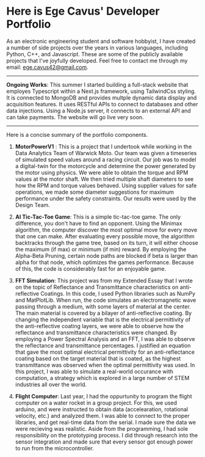 # Here is Ege Cavus' Developer Portfolio
As an electronic engineering student and software hobbyist, I have created a number of side projects over the years in various languages, including Python, C++, and Javascript. These are some of the publicly available projects that I've joyfully developed. Feel free to contact me through my email: ege.cavus42@gmail.com.
___
**Ongoing Works**: This summer I started building a full-stack website that employes Typescript within a Next.js framework, using TailwindCss styling. It is connected to MongoDB and provides multple dynamic data display and acquisition features. It uses RESTful APIs to connect to databases and other data injections. Using a Node.js server, it connects to an external API and can take payments. The website will go live very soon.
___
Here is a concise summary of the portfolio components.

1. **MotorPowerV1** : This is a project that I undertook while working in the Data Analytics Team of Warwick Moto. Our team was given a timeseries of simulated speed values around a racing circuit. Our job was to model a digital-twin for the motorcycle and determine the power generated by the motor using physics. We were able to obtain the torque and RPM values at the motor shaft. We then tried multiple shaft diameters to see how the RPM and torque values behaved. Using supplier values for safe operations, we made some diameter suggestions for maximum performance under the safety constraints. Our results were used by the Design Team.

2. **AI Tic-Tac-Toe Game**: This is a simple tic-tac-toe game. The only difference, you don't have to find an opponent. Using the Minimax algorithm, the computer discover the most optimal move for every move that one can make. After evaluating every possible move, the algorithm backtracks through the game tree, based on its turn, it will either choose the maximum (if max) or minimum (if min) reward. By employing the Alpha-Beta Pruning, certain node paths are blocked if beta is larger than alpha for that node, which optimizes the games performance. Because of this, the code is considerably fast for an enjoyable game.

3. **FFT Simulation**: This project was from my Extended Essay that I wrote on the topic of Reflectance and Transmittance characteristics on anti-reflective Coatings. In this code, I used Python libraries such as NumPy and MatPlotLib. When run, the code simulates an electromagnetic wave passing through a medium, with some layers of material at the center. The main material is covered by a bilayer of anti-reflective coating. By changing the independent variable that is the electrical permittivity of the anti-reflective coating layers, we were able to observe how the reflectance and transmittance characteristics were changed. By employing a Power Spectral Analysis and an FFT, I was able to observe the reflectance and transmittance percentages. I justified an equation that gave the most optimal electrical permittivity for an anti-reflectance coating based on the target material that is coated, as the highest transmittance was observed when the optimal permittivity was used. In this project, I was able to simulate a real-world occurance with computation, a strategy which is explored in a large number of STEM industries all over the world.

4. **Flight Computer**: Last year, I had the oppurtunity to program the flight computer on a water rocket in a group project. For this, we used arduino, and were instructed to obtain data (accelearation, rotational velocity, etc.) and analyzed them. I was able to connect to the proper libraries, and get real-time data from the serial. I made sure the data we were recieving was realistic. Aside from the programming, I had sole responsibility on the prototyping process. I did through research into the sensor integration and made sure that every sensor got enough power to run from the microcontroller. 
